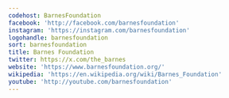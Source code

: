 ```yaml
---
codehost: BarnesFoundation
facebook: 'http://facebook.com/barnesfoundation'
instagram: 'https://instagram.com/barnesfoundation'
logohandle: barnesfoundation
sort: barnesfoundation
title: Barnes Foundation
twitter: https://x.com/the_barnes
website: 'https://www.barnesfoundation.org/'
wikipedia: 'https://en.wikipedia.org/wiki/Barnes_Foundation'
youtube: 'http://youtube.com/barnesfoundation'
---
```

